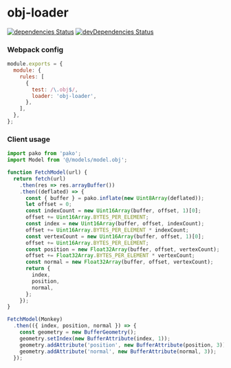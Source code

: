 obj-loader
===

[![dependencies Status](https://david-dm.org/danielesteban/obj-loader/status.svg)](https://david-dm.org/danielesteban/obj-loader)
[![devDependencies Status](https://david-dm.org/danielesteban/obj-loader/dev-status.svg)](https://david-dm.org/danielesteban/obj-loader?type=dev)

### Webpack config

```js
module.exports = {
  module: {
    rules: [
      {
        test: /\.obj$/,
        loader: 'obj-loader',
      },
    ],
  },
};
```

### Client usage

```js
import pako from 'pako';
import Model from '@/models/model.obj';

function FetchModel(url) {
  return fetch(url)
    .then(res => res.arrayBuffer())
    .then((deflated) => {
      const { buffer } = pako.inflate(new Uint8Array(deflated));
      let offset = 0;
      const indexCount = new Uint16Array(buffer, offset, 1)[0];
      offset += Uint16Array.BYTES_PER_ELEMENT;
      const index = new Uint16Array(buffer, offset, indexCount);
      offset += Uint16Array.BYTES_PER_ELEMENT * indexCount;
      const vertexCount = new Uint16Array(buffer, offset, 1)[0];
      offset += Uint16Array.BYTES_PER_ELEMENT;
      const position = new Float32Array(buffer, offset, vertexCount);
      offset += Float32Array.BYTES_PER_ELEMENT * vertexCount;
      const normal = new Float32Array(buffer, offset, vertexCount);
      return {
        index,
        position,
        normal,
      };
    });
}

FetchModel(Monkey)
  .then(({ index, position, normal }) => {
    const geometry = new BufferGeometry();
    geometry.setIndex(new BufferAttribute(index, 1));
    geometry.addAttribute('position', new BufferAttribute(position, 3));
    geometry.addAttribute('normal', new BufferAttribute(normal, 3));
  });
```
